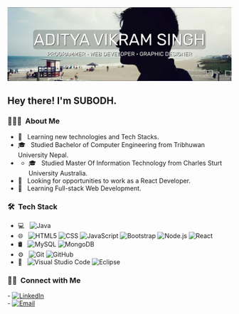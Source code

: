 <img src="https://raw.githubusercontent.com/AVS1508/AVS1508/master/assets/Aditya%20Vikram%20Singh%20Banner.png">

<h2> Hey there! I'm SUBODH.</h2>

<h3> 👨🏻‍💻 &nbsp;About Me </h3>

- 🤔 &nbsp; Learning new technologies and Tech Stacks.
- 🎓 &nbsp; Studied Bachelor of Computer Engineering from Tribhuwan University Nepal.
- - 🎓 &nbsp; Studied Master Of Information Technology from Charles Sturt University Australia.
- 💼 &nbsp; Looking for opportunities to work as a React Developer.
- 🌱 &nbsp; Learning Full-stack Web Development.

<h3> 🛠 &nbsp;Tech Stack</h3>

- 💻 &nbsp;
  ![Java](https://img.shields.io/badge/-Java-333333?style=flat&logo=Java&logoColor=007396)
- 🌐 &nbsp;
  ![HTML5](https://img.shields.io/badge/-HTML5-333333?style=flat&logo=HTML5)
  ![CSS](https://img.shields.io/badge/-CSS-333333?style=flat&logo=CSS3&logoColor=1572B6)
  ![JavaScript](https://img.shields.io/badge/-JavaScript-333333?style=flat&logo=javascript)
  ![Bootstrap](https://img.shields.io/badge/-Bootstrap-333333?style=flat&logo=bootstrap&logoColor=563D7C)
  ![Node.js](https://img.shields.io/badge/-Node.js-333333?style=flat&logo=node.js)
  ![React](https://img.shields.io/badge/-React-333333?style=flat&logo=react)
- 🛢 &nbsp;
  ![MySQL](https://img.shields.io/badge/-MySQL-333333?style=flat&logo=mysql)
  ![MongoDB](https://img.shields.io/badge/-MongoDB-333333?style=flat&logo=mongodb)
- ⚙️ &nbsp;
  ![Git](https://img.shields.io/badge/-Git-333333?style=flat&logo=git)
  ![GitHub](https://img.shields.io/badge/-GitHub-333333?style=flat&logo=github)
- 🔧 &nbsp;
  ![Visual Studio Code](https://img.shields.io/badge/-Visual%20Studio%20Code-333333?style=flat&logo=visual-studio-code&logoColor=007ACC)
  ![Eclipse](https://img.shields.io/badge/-Eclipse-333333?style=flat&logo=eclipse-ide&logoColor=2C2255)

<h3> 🤝🏻 &nbsp;Connect with Me </h3>

<p>
 - <a href="https://www.linkedin.com/in/subodh-tiwari/"><img alt="LinkedIn" src="https://img.shields.io/badge/-Subodh Tiwari-blue?style=flat-square&logo=linkedin"></a>
  </br>
- <a href="mailto:subodhtiwari360@gmail.com"><img alt="Email" src="https://img.shields.io/badge/-Subodh Tiwari-blue?style=flat-square&logo=gmail"></a>
</p>

